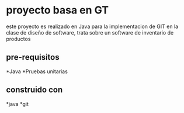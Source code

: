 # proyecto basa en GT

este proyecto es realizado en Java para la implementacion de GIT en la clase de diseño de software, trata sobre un software de inventario de productos

## pre-requisitos
*Java
*Pruebas unitarias

## construido con 
*java
*git